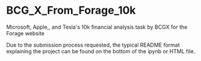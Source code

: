 # BCG_X_From_Forage_10k
Microsoft, Apple,, and Tesla's 10k financial analysis task by BCGX for the Forage website

Due to the submission process requested, the typical README format explaining the project can be found on the bottom of the ipynb or HTML file.
